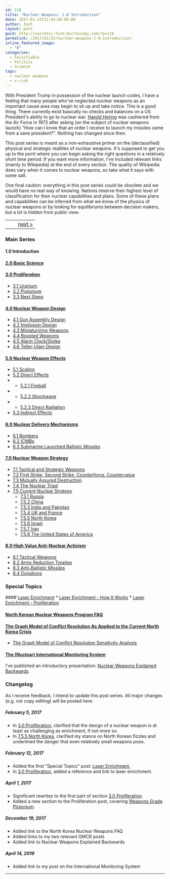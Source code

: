 ```yaml
---
id: 118
title: "Nuclear Weapons: 1.0 Introduction"
date: 2017-01-22T21:44:28-05:00
author: Zach
layout: post
guid: http://socratic-form-microscopy.com/?p=118
permalink: /2017/01/22/nuclear-weapons-1-0-introduction/
inline_featured_image:
  - "0"
categories:
  - Falsifiable
  - Politics
  - Science
tags:
  - nuclear weapons
  - x-risk
---
```


With President Trump in possession of the nuclear launch codes, I have a feeling that many people who've neglected nuclear weapons as an important cause area may begin to sit up and take notice. This is a good thing. There currently exist basically no checks and balances on a US President's ability to go to nuclear war. <a href="https://en.wikipedia.org/wiki/Harold_Hering">Harold Hering</a> was cashiered from the Air Force in 1973 after asking (on the subject of nuclear weapons launch) "How can I know that an order I receive to launch my missiles came from a sane president?". Nothing has changed since then.

This post series is meant as a non-exhaustive primer on the (declassified) physical and strategic realities of nuclear weapons. It's supposed to get you up to the point where you can begin asking the right questions in a relatively short time period. If you want more information, I've included relevant links (mainly to Wikipedia) at the end of every section. The quality of Wikipedia does vary when it comes to nuclear weapons, so take what it says with some salt.

One final caution: everything in this post series could be obsolete and we would have no real way of knowing. Nations reserve their highest level of classification for their nuclear capabilities and plans. Some of these plans and capabilities can be inferred from what we know of the physics of nuclear weapons or by looking for equilibriums between decision makers, but a lot is hidden from public view.


<table style="width:100%;border-width:0px 0px 0px 0px;background:transparent;">
  <tr style="border:0px solid;background:transparent;">
    <td style="border:0px solid;background:transparent;"></th>
    <td style="border:0px solid;background:transparent;text-align:center;""></th>
    <td style="border:0px solid;background:transparent;text-align:right;""><a href="{{ site.baseurl }}/2017/01/23/nuclear-weapons-2-0-basic-science/">next &gt;</a></th>
  </tr>
</table>

### Main Series

#### 1.0 Introduction

#### <a href="{{ site.baseurl }}/2017/01/23/nuclear-weapons-2-0-basic-science/">2.0 Basic Science</a>

#### <a href="{{ site.baseurl }}/2017/01/24/nuclear-weapons-3-0-proliferation/">3.0 Proliferation</a>
* <a href="{{ site.baseurl }}/2017/01/24/nuclear-weapons-3-0-proliferation#3.1">3.1 Uranium</a>
* <a href="{{ site.baseurl }}/2017/01/24/nuclear-weapons-3-0-proliferation#3.2">3.2 Plutonium</a>
* <a href="{{ site.baseurl }}/2017/01/24/nuclear-weapons-3-0-proliferation#3.3">3.3 Next Steps</a>

#### <a href="{{ site.baseurl }}/2017/01/25/nuclear-weapons-4-0-weapon-design/">4.0 Nuclear Weapon Design</a>
  * <a href="{{ site.baseurl }}/2017/01/25/nuclear-weapons-4-0-weapon-design#gun">4.1 Gun Assembly Design</a>
  * <a href="{{ site.baseurl }}/2017/01/25/nuclear-weapons-4-0-weapon-design#imp">4.2 Implosion Design</a>
  * <a href="{{ site.baseurl }}/2017/01/25/nuclear-weapons-4-0-weapon-design#min">4.3 Miniaturizing Weapons</a>
  * <a href="{{ site.baseurl }}/2017/01/25/nuclear-weapons-4-0-weapon-design#boo">4.4 Boosted Weapons</a>
  * <a href="{{ site.baseurl }}/2017/01/25/nuclear-weapons-4-0-weapon-design#sloika">4.5 Alarm Clock/Sloika</a>
  * <a href="{{ site.baseurl }}/2017/01/25/nuclear-weapons-4-0-weapon-design#sloika">4.6 Teller-Ulam Design</a>

#### <a href="{{ site.baseurl }}/2017/01/26/nuclear-weapons-5-0-effects/">5.0 Nuclear Weapon Effects</a>
  * <a href="{{ site.baseurl }}/2017/01/26/nuclear-weapons-5-0-effects#1">5.1 Scaling</a>
  * <a href="{{ site.baseurl }}/2017/01/26/nuclear-weapons-5-0-effects#2">5.2 Direct Effects</a>
  *   * <a href="{{ site.baseurl }}/2017/01/26/nuclear-weapons-5-0-effects#21">5.2.1 Fireball</a>
  *   * <a href="{{ site.baseurl }}/2017/01/26/nuclear-weapons-5-0-effects#22">5.2.2 Shockwave</a>
  *   * <a href="{{ site.baseurl }}/2017/01/26/nuclear-weapons-5-0-effects#23">5.2.3 Direct Radiation</a>
  * <a href="{{ site.baseurl }}/2017/01/26/nuclear-weapons-5-0-effects#3">5.3 Indirect Effects</a>

#### <a href="{{ site.baseurl }}/2017/01/27/nuclear-weapons-6-0-delivery-mechanisms/">6.0 Nuclear Delivery Mechanisms</a>
  * <a href="{{ site.baseurl }}/2017/01/27/nuclear-weapons-6-0-delivery-mechanisms#1">6.1 Bombers</a>
  * <a href="{{ site.baseurl }}/2017/01/27/nuclear-weapons-6-0-delivery-mechanisms#2">6.2 ICMBs</a>
  * <a href="{{ site.baseurl }}/2017/01/27/nuclear-weapons-6-0-delivery-mechanisms#3">6.3 Submarine Launched Ballistic Missiles</a>

#### <a href="{{ site.baseurl }}/2017/01/28/nuclear-weapons-7-0-strategy">7.0 Nuclear Weapon Strategy</a>
  * <a href="{{ site.baseurl }}/2017/01/28/nuclear-weapons-7-0-strategy#1">7.1 Tactical and Strategic Weapons</a>
  * <a href="{{ site.baseurl }}/2017/01/28/nuclear-weapons-7-0-strategy#2">7.2 First Strike, Second Strike, Counterforce, Countervalue</a>
  * <a href="{{ site.baseurl }}/2017/01/28/nuclear-weapons-7-0-strategy#3">7.3 Mutually Assured Destruction</a>
  * <a href="{{ site.baseurl }}/2017/01/28/nuclear-weapons-7-0-strategy#4">7.4 The Nuclear Triad</a>
  * <a href="{{ site.baseurl }}/2017/01/28/nuclear-weapons-7-0-strategy#5">7.5 Current Nuclear Strategy</a>
    * <a href="{{ site.baseurl }}/2017/01/28/nuclear-weapons-7-0-strategy#51">7.5.1 Russia</a>
    * <a href="{{ site.baseurl }}/2017/01/28/nuclear-weapons-7-0-strategy#52">7.5.2 China</a>
    * <a href="{{ site.baseurl }}/2017/01/28/nuclear-weapons-7-0-strategy#53">7.5.3 India and Pakistan</a>
    * <a href="{{ site.baseurl }}/2017/01/28/nuclear-weapons-7-0-strategy#54">7.5.4 UK and France</a>
    * <a href="{{ site.baseurl }}/2017/01/28/nuclear-weapons-7-0-strategy#55">7.5.5 North Korea</a>
    * <a href="{{ site.baseurl }}/2017/01/28/nuclear-weapons-7-0-strategy#56">7.5.6 Israel</a>
    * <a href="{{ site.baseurl }}/2017/01/28/nuclear-weapons-7-0-strategy#57">7.5.7 Iran</a>
    * <a href="{{ site.baseurl }}/2017/01/28/nuclear-weapons-7-0-strategy#58">7.5.8 The United States of America</a>

#### <a href="{{ site.baseurl }}/2017/01/29/nuclear-weapons-8-0-high-value-anti-nuclear-activism">8.0 High Value Anti-Nuclear Activism</a>
  * <a href="{{ site.baseurl }}/2017/01/29/nuclear-weapons-8-0-high-value-anti-nuclear-activism#1">8.1 Tactical Weapons</a>
  * <a href="{{ site.baseurl }}/2017/01/29/nuclear-weapons-8-0-high-value-anti-nuclear-activism#2">8.2 Arms Reduction Treaties</a>
  * <a href="{{ site.baseurl }}/2017/01/29/nuclear-weapons-8-0-high-value-anti-nuclear-activism">8.3 Anti-Ballistic Missiles</a>
  * <a href="{{ site.baseurl }}/2017/01/29/nuclear-weapons-8-0-high-value-anti-nuclear-activism#4">8.4 Donations</a>

<h3 id="special">Special Topics</h3>
#### <a href="{{ site.baseurl }}/2017/02/12/special-topics-in-nuclear-weapons-laser-enrichment/">Laser Enrichment</a>
  * <a href="{{ site.baseurl }}/2017/02/12/special-topics-in-nuclear-weapons-laser-enrichment#how">Laser Enrichment - How It Works</a>
  * <a href="{{ site.baseurl }}/2017/02/12/special-topics-in-nuclear-weapons-laser-enrichment#pro">Laser Enrichment - Proliferation</a>

#### <a href="{{ site.baseurl }}/2017/10/16/north-korean-nuclear-weapons-program-faq/">North Korean Nuclear Weapons Program FAQ</a>

#### <a href="{{ site.baseurl }}/2017/11/05/gmcr-for-dummies/">The Graph Model of Conflict Resolution As Applied to the Current North Korea Crisis</a>
  * <a href="{{ site.baseurl }}/2017/11/12/the-graph-model-of-conflict-resolution-sensitivity-analysis/">The Graph Model of Conflict Resolution Sensitivity Analysis </a>

#### <a href="{{ site.baseurl }}/2018/04/01/the-nuclear-international-monitoring-system/">The (Nuclear) International Monitoring System</a>

I've published an introductory presentation: <a href="{{ site.baseurl }}/2017/11/01/nuclear-weapons-explained-backwards/">Nuclear Weapons Explained Backwards</a>.

<h3 id="changes"> Changelog </h3>
As I receive feedback, I intend to update this post series. All major changes (e.g. not copy editing) will be posted here.

<h5>February 5, 2017</h5>
<ul>
	<li> In <a href="{{ site.baseurl }}/2017/01/24/nuclear-weapons-3-0-proliferation/">3.0 Proliferation</a>, clarified that the design of a nuclear weapon is at least as challenging as enrichment, if not more so.</li>
	<li> In <a href="{{ site.baseurl }}/2017/01/28/nuclear-weapons-7-0-strategy#55">7.5.5 North Korea</a>, clarified my stance on North Korean fizzles and underlined the danger that even relatively small weapons pose.</li>

</ul>
<h5>February 12, 2017</h5>
<ul>
	<li> Added the first "Special Topics" post: <a href="{{ site.baseurl }}/2017/02/12/special-topics-in-nuclear-weapons-laser-enrichment/">Laser Enrichment.</a></li>
	<li> In <a href="{{ site.baseurl }}/2017/01/24/nuclear-weapons-3-0-proliferation/">3.0 Proliferation</a>, added a reference and link to laser enrichment.</li>
</ul>
<h5>April 1, 2017</h5>
<ul>
	<li>Significant rewrites to the first part of section <a href="{{ site.baseurl }}/2017/01/24/nuclear-weapons-3-0-proliferation/">3.0 Proliferation</a>.</li>
	<li>Added a new section to the Proliferation post, covering <a href="{{ site.baseurl }}/2017/01/24/nuclear-weapons-3-0-proliferation#3.2">Weapons Grade Plutonium</a>.</li>
</ul>
<h5>December 19, 2017</h5>
<ul>
	<li>Added link to the North Korea Nuclear Weapons FAQ</li>
	<li>Added links to my two relevant GMCR posts</li>
	<li>Added link to Nuclear Weapons Explained Backwards</li>
</ul>
<h5>April 14, 2019</h5>
<ul>
	<li>Added link to my post on the International Monitoring System</li>
</ul>

<hr class="post-end">